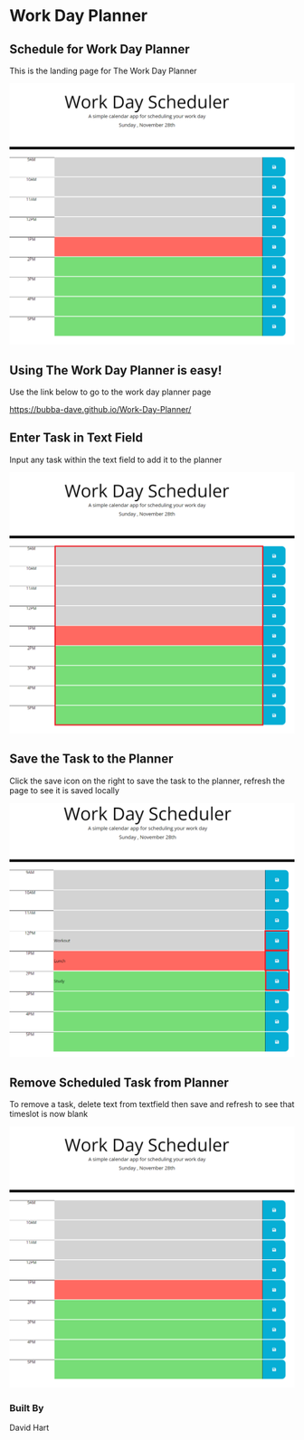 # Work Day Planner

## Schedule for Work Day Planner
This is the landing page for The Work Day Planner

![Top-Page-Area](./assets/images/landingpage.PNG?raw=true "Top-Page-Area")

## Using The Work Day Planner is easy!
Use the link below to go to the work day planner page

https://bubba-dave.github.io/Work-Day-Planner/

## Enter Task in Text Field
Input any task within the text field to add it to the planner

![textbox](./assets/images/textbox.png?raw=true "textbox")

## Save the Task to the Planner
Click the save icon on the right to save the task to the planner, refresh the page to see it is saved locally

![Saved](./assets/images/Saved.PNG?raw=true "saved")

## Remove Scheduled Task from Planner
To remove a task, delete text from textfield then save and refresh to see that timeslot is now blank

![delete](./assets/images/landingpage.PNG?raw=true "delete")


### Built By
David Hart